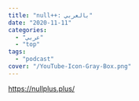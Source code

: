 ```yaml
---
title: "null++: بالعربي"
date: "2020-11-11"
categories:
  - "عربي"
  - "top"
tags:
  - "podcast"
cover: "/YouTube-Icon-Gray-Box.png"
---
```


https://nullplus.plus/

